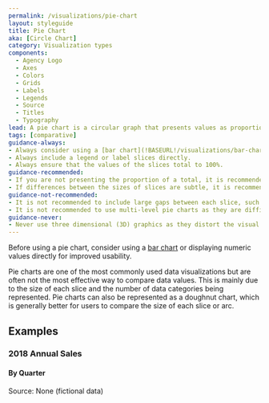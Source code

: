 ```yaml
---
permalink: /visualizations/pie-chart
layout: styleguide
title: Pie Chart
aka: [Circle Chart]
category: Visualization types
components:
  - Agency Logo
  - Axes
  - Colors
  - Grids
  - Labels
  - Legends
  - Source
  - Titles
  - Typography
lead: A pie chart is a circular graph that presents values as proportionate slices.
tags: [comparative]
guidance-always:
- Always consider using a [bar chart](!BASEURL!/visualizations/bar-chart) or displaying values directly before using a pie chart.
- Always include a legend or label slices directly.
- Always ensure that the values of the slices total to 100%.
guidance-recommended:
- If you are not presenting the proportion of a total, it is recommended to use a [bar chart](!BASEURL!/visualizations/bar-chart).
- If differences between the sizes of slices are subtle, it is recommended to use a [bar chart](!BASEURL!/visualizations/bar-chart).
guidance-not-recommended:
- It is not recommended to include large gaps between each slice, such as in an exploded pie chart.
- It is not recommended to use multi-level pie charts as they are difficult to decipher.
guidance-never:
- Never use three dimensional (3D) graphics as they distort the visual calculation of volume.
---
```

<div class="usa-viz-warning">
  Before using a pie chart, consider using a
  <a href="{{ site.baseurl }}/visualizations/bar-chart">bar chart</a>
  or displaying numeric values directly for improved usability.
</div>

<p>
  Pie charts are one of the most commonly used data visualizations but are often
  not the most effective way to compare data values. This is mainly due to the
  size of each slice and the number of data categories being represented. Pie
  charts can also be represented as a doughnut chart, which is generally better
  for users to compare the size of each slice or arc.
</p>

<h2>Examples</h2>
<div class="usa-chart-card">
  <div class="usa-chart-header">
    <h3 class="usa-chart-title">2018 Annual Sales</h3>
    <h4 class="usa-chart-subtitle">By Quarter</h4>
  </div>
  <canvas id="chart-pie"></canvas>
  <div class="usa-source-container">
    <div>
      Source: None (fictional data)
  </div>
</div>
